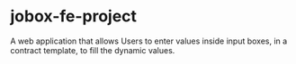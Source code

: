 # jobox-fe-project
A web application that allows Users to enter values inside input boxes, in a contract template, to fill the dynamic values.
